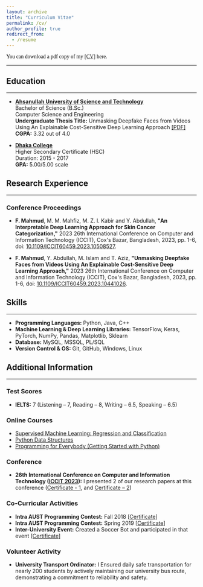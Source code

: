 ```yaml
---
layout: archive
title: "Curriculum Vitae"
permalink: /cv/
author_profile: true
redirect_from:
  - /resume
---
```


<span style="color:black; font-family:Georgia;">
  You can download a pdf copy of my <a href="../files/CV/CV_Faysal Mahmud.pdf">[CV]</a> here.
</span>

---

## Education

---

<!-- B.Sc. -->

- [**Ahsanullah University of Science and Technology**](https://aust.edu) <br>
  Bachelor of Science (B.Sc.) <br>
  Computer Science and Engineering <br>
  **Undergraduate Thesis Title:** Unmasking Deepfake Faces from Videos Using An Explainable Cost-Sensitive Deep Learning Approach <a href="../files/B.Sc. Thesis/B.Sc. Thesis.pdf">[PDF]</a> <br>
  **CGPA:** 3.32 out of 4.0<br>

<!-- HSC -->

- [**Dhaka College**](http://dhakacollege.edu.bd/) <br>
  Higher Secondary Certificate (HSC) <br>
  Duration: 2015 - 2017 <br>
  **GPA:** 5.00/5.00 scale

## Research Experience

---

### Conference Proceedings

- **F. Mahmud**, M. M. Mahfiz, M. Z. I. Kabir and Y. Abdullah, **"An Interpretable Deep Learning Approach for Skin Cancer Categorization,"** 2023 26th International Conference on Computer and Information Technology (ICCIT), Cox's Bazar, Bangladesh, 2023, pp. 1-6, doi: [10.1109/ICCIT60459.2023.10508527](https://ieeexplore.ieee.org/document/10508527).

- **F. Mahmud**, Y. Abdullah, M. Islam and T. Aziz, **"Unmasking Deepfake Faces from Videos Using An Explainable Cost-Sensitive Deep Learning Approach,"** 2023 26th International Conference on Computer and Information Technology (ICCIT), Cox's Bazar, Bangladesh, 2023, pp. 1-6, doi: [10.1109/ICCIT60459.2023.10441026](https://ieeexplore.ieee.org/document/10441026).

## Skills

---

- **Programming Languages:** Python, Java, C++
- **Machine Learning & Deep Learning Libraries:** TensorFlow, Keras, PyTorch, NumPy, Pandas, Matplotlib, Sklearn
- **Database:** MySQL, MSSQL, PL/SQL
- **Version Control & OS:** Git, GitHub, Windows, Linux

## Additional Information

---

### Test Scores

- **IELTS:** 7 (Listening – 7, Reading – 8, Writing – 6.5, Speaking – 6.5)

### Online Courses

- [Supervised Machine Learning: Regression and Classification](https://drive.google.com/file/d/1592gKiGx4RBaX-qVjGoCqRWMzt_gBZEq/view?usp=sharing)
- [Python Data Structures](https://drive.google.com/file/d/1KK7788_l5jodmWVohyH_nF9d33bWryMd/view?usp=sharing)
- [Programming for Everybody (Getting Started with Python)](https://drive.google.com/file/d/1EUhS_ZHgxutxNrUfLF-Y7Sa8Q68xavXY/view?usp=sharing)

### Conference

- **26th International Conference on Computer and Information Technology ([ICCIT 2023](https://iccit.org.bd/2023/)):** I presented 2 of our research papers at this conference ([Certificate - 1](https://drive.google.com/file/d/1xW9Fgn-PXslJlvNPdDQyWUnYKKWskfu-/view), and [Certificate – 2](https://drive.google.com/file/d/1PQpYRBYVQb_31tsyCktVvuGsxDwl-tBG/view))

### Co-Curricular Activities

- **Intra AUST Programming Contest:** Fall 2018 [[Certificate](https://drive.google.com/file/d/1IjfGQLQ2qvr8J9xvyD5PFz8qxoeynow9/view)]
- **Intra AUST Programming Contest:** Spring 2019 [[Certificate](https://drive.google.com/file/d/1cgZ9grZtdyfVkGXuJCyJO_91rH7bseVS/view)]
- **Inter-University Event:** Created a Soccer Bot and participated in that event [[Certificate]](https://drive.google.com/file/d/11-42c21UQQ8eurUBBX4N6l47OjlrkFna/view)

### Volunteer Activity

- **University Transport Ordinator:** I Ensured daily safe transportation for nearly 200 students by actively maintaining our university bus route, demonstrating a commitment to reliability and safety.
